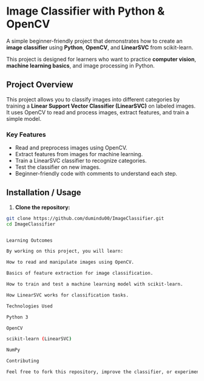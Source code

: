 # Image Classifier with Python & OpenCV

A simple beginner-friendly project that demonstrates how to create an **image classifier** using **Python**, **OpenCV**, and **LinearSVC** from scikit-learn.  

This project is designed for learners who want to practice **computer vision**, **machine learning basics**, and image processing in Python.

## Project Overview

This project allows you to classify images into different categories by training a **Linear Support Vector Classifier (LinearSVC)** on labeled images. It uses OpenCV to read and process images, extract features, and train a simple model.

### Key Features

- Read and preprocess images using OpenCV.  
- Extract features from images for machine learning.  
- Train a LinearSVC classifier to recognize categories.  
- Test the classifier on new images.  
- Beginner-friendly code with comments to understand each step.  

## Installation / Usage

1. **Clone the repository:**

```bash
git clone https://github.com/dumindu00/ImageClassifier.git
cd ImageClassifier


Learning Outcomes

By working on this project, you will learn:

How to read and manipulate images using OpenCV.

Basics of feature extraction for image classification.

How to train and test a machine learning model with scikit-learn.

How LinearSVC works for classification tasks.

Technologies Used

Python 3

OpenCV

scikit-learn (LinearSVC)

NumPy

Contributing

Feel free to fork this repository, improve the classifier, or experiment with different datasets.
